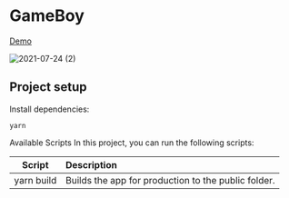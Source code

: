 # GameBoy
[Demo](https://chenej9797.github.io/GameBoy/)

![2021-07-24 (2)](https://user-images.githubusercontent.com/32087765/126860281-6670e52b-9505-4c97-976d-af8e49441296.png)

## Project setup
Install dependencies:
```
yarn
```
Available Scripts
In this project, you can run the following scripts:

Script	   | Description
-----------|:---------------------------------------------------
yarn build |	Builds the app for production to the public folder.
